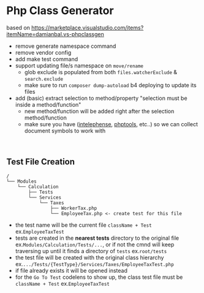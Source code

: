 # Php Class Generator

based on https://marketplace.visualstudio.com/items?itemName=damianbal.vs-phpclassgen

- remove generate namespace command
- remove vendor config
- add make test command
- support updating file/s namespace on `move/rename`
    - glob exclude is populated from both `files.watcherExclude` & `search.exclude`
    - make sure to run `composer dump-autoload` b4 deploying to update its files
- add (basic) extract selection to method/property "selection must be inside a method/function"
    - new method/function will be added right after the selection method/function
    - make sure you have ([intelephense](https://marketplace.visualstudio.com/items?itemName=bmewburn.vscode-intelephense-client), [phptools](https://marketplace.visualstudio.com/items?itemName=DEVSENSE.phptools-vscode), etc..) so we can collect document symbols to work with

<br>

## Test File Creation

```plain
/
└── Modules
    └── Calculation
        ├── Tests
        └── Services
            └── Taxes
                ├── WorkerTax.php
                └── EmployeeTax.php <- create test for this file
```

- the test name will be the current file `className + Test` ex.`EmployeeTaxTest`
- tests are created in the **nearest tests** directory to the original file ex.`Modules/Calculation/Tests/...`,
  or if not the cmnd will keep traversing up until it finds a directory of `tests` ex.`root/tests`
- the test file will be created with the original class hierarchy ex.`.../Tests/{TestType}/Services/Taxes/EmployeeTaxTest.php`
- if file already exists it will be opened instead
- for the `Go To Test` codelens to show up, the class test file must be `className + Test` ex.`EmployeeTaxTest`
